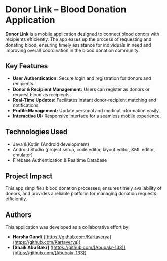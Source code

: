 # Donor Link – Blood Donation Application

**Donor Link** is a mobile application designed to connect blood donors with recipients efficiently. The app eases up  the process of requesting and donating blood, ensuring timely assistance for individuals in need and improving overall coordination in the blood donation community.

## Key Features
- **User Authentication:** Secure login and registration for donors and recipients.
- **Donor & Recipient Management:** Users can register as donors or request blood as recipients.
- **Real-Time Updates:** Facilitates instant donor-recipient matching and notifications.
- **Profile Management:** Update personal and medical information easily.
- **Interactive UI:** Responsive interface for a seamless mobile experience.

## Technologies Used
- Java & Kotlin (Android development)
- Android Studio (project setup, code editor, layout editor, XML editor, emulator)
- Firebase Authentication & Realtime Database

## Project Impact
This app simplifies blood donation processes, ensures timely availability of donors, and provides a reliable platform for managing donation requests efficiently.

## Authors
This application was developed as a collaborative effort by:

- **Harsha Gundi** ([https://github.com/Kartaverya](https://github.com/Kartaverya))
- **[Shaik Abu Bakr]** ([https://github.com/[Abubakr-133]](https://github.com/[Abubakr-133))



